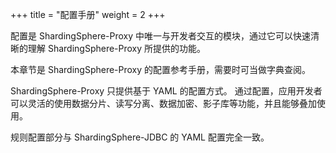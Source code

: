 +++
title = "配置手册"
weight = 2
+++

配置是 ShardingSphere-Proxy 中唯一与开发者交互的模块，通过它可以快速清晰的理解 ShardingSphere-Proxy 所提供的功能。

本章节是 ShardingSphere-Proxy 的配置参考手册，需要时可当做字典查阅。

ShardingSphere-Proxy 只提供基于 YAML 的配置方式。
通过配置，应用开发者可以灵活的使用数据分片、读写分离、数据加密、影子库等功能，并且能够叠加使用。

规则配置部分与 ShardingSphere-JDBC 的 YAML 配置完全一致。

